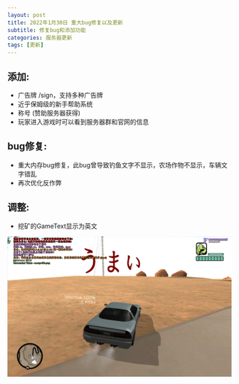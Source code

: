 ```yaml
---
layout: post
title: 2022年1月30日 重大bug修复以及更新
subtitle: 修复bug和添加功能
categories: 服务器更新
tags: [更新]
---
```


## 添加:
 * 广告牌 /sign，支持多种广告牌
 * 近乎保姆级的新手帮助系统
 * 称号 (赞助服务器获得)
 * 玩家进入游戏时可以看到服务器群和官网的信息

## bug修复:
 * 重大内存bug修复，此bug曾导致钓鱼文字不显示，农场作物不显示，车辆文字错乱
 * 再次优化反作弊

## 调整:
 * 挖矿的GameText显示为英文

![](/assets/images/screenshots/sa-mp-052.png)

